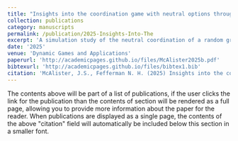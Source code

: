 ```yaml
---
title: "Insights into the coordination game with neutral options through simulation"
collection: publications
category: manuscripts
permalink: /publication/2025-Insights-Into-The
excerpt: 'A simulation study of the neutral coordination of a random graphs to gain an insight into the relationship between structure and equilibrium'
date: '2025'
venue: 'Dynamic Games and Applications'
paperurl: 'http://academicpages.github.io/files/McAlister2025b.pdf'
bibtexurl: 'http://academicpages.github.io/files/bibtex1.bib'
citation: 'McAlister, J.S., Fefferman N. H. (2025) Insights into the coordination game withneutral options through simulation. <i>Dynamic Games and Applications</i> https://doi.org/10.1007/s13235-024-00612-4'
---
```

The contents above will be part of a list of publications, if the user clicks the link for the publication than the contents of section will be rendered as a full page, allowing you to provide more information about the paper for the reader. When publications are displayed as a single page, the contents of the above "citation" field will automatically be included below this section in a smaller font.
